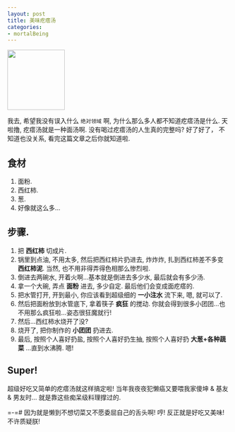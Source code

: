 ```yaml
---
layout: post
title: 美味疙瘩汤
categories:
- mortalBeing
---
```

<img width="130" height="136" class="img-responsive" src="http://openmindclub.qiniudn.com/Yixuan/image/geda.png">


我去, 希望我没有误入什么 `绝对领域` 啊, 为什么那么多人都不知道疙瘩汤是什么. 天啦撸, 疙瘩汤就是一种面汤啊. 没有喝过疙瘩汤的人生真的完整吗? 好了好了， 不知道也没关系, 看完这篇文章之后你就知道啦.

## 食材

1. 面粉.
2. 西红柿.
3. 葱.
4. 好像就这么多...

## 步骤.

1. 把 **西红柿** 切成片.
2. 锅里到点油, 不用太多, 然后把西红柿片扔进去, 炸炸炸, 扎到西红柿差不多变 **西红柿泥**. 当然, 也不用非得弄得色相那么惨烈啦.
3. 倒进去两碗水, 开着火啊...基本就是倒进去多少水, 最后就会有多少汤.
4. 拿一个大碗, 弄点 **面粉** 进去, 多少自定. 最后他们会变成面疙瘩的.
5. 把水管打开, 开到最小, 你应该看到超级细的 **一小注水** 流下来, 嗯, 就可以了.
6. 然后把面粉放到水管底下, 拿着筷子 **疯狂** 的搅动. 你就会得到很多小团团...也不用那么疯狂啦...姿态很狂魔就行!
7. 然后...西红柿水烧开了没?
8. 烧开了, 把你制作的 **小团团** 扔进去.
9. 最后, 按照个人喜好扔盐, 按照个人喜好扔生抽, 按照个人喜好扔 **大葱+各种蔬菜** ...直到水沸腾. 嗯!

## Super!
超级好吃又简单的疙瘩汤就这样搞定啦! 当年我夜夜犯懒癌又要喂我家傻坤 & 基友& 男友时... 就是靠这些痴呆级料理撑过的.

=-=# 因为就是懒到不想切菜又不愿委屈自己的舌头啊! 哼! 反正就是好吃又美味! 不许质疑朕!

